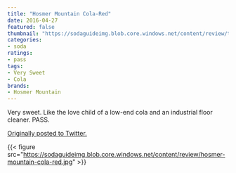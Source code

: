 ```yaml
---
title: "Hosmer Mountain Cola-Red"
date: 2016-04-27
featured: false
thumbnail: "https://sodaguideimg.blob.core.windows.net/content/review/thumbs/hosmer-mountain-cola-red.jpg"
categories:
- soda
ratings:
- pass
tags:
- Very Sweet
- Cola
brands:
- Hosmer Mountain
---
```


Very sweet. Like the love child of a low-end cola and an industrial floor cleaner. PASS.

[Originally posted to Twitter.](https://twitter.com/Cavorter/status/725395627371204608)

{{< figure src="https://sodaguideimg.blob.core.windows.net/content/review/hosmer-mountain-cola-red.jpg" >}}

